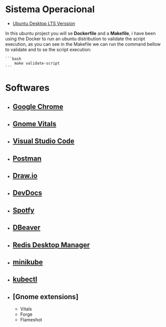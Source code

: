 # Sistema Operacional

- [Ubuntu Desktop LTS Verssion](https://ubuntu.com/download/desktop)

In this ubuntu project you will se **Dockerfile** and a **Makefile**, i have been using the Docker to run an ubuntu distribution to validate the script execution, as you can see in the Makefile we can run the command bellow to validate and to se the script execution:

    ```bash
        make validate-script
    ```

# Softwares

- ## [Google Chrome](https://www.google.pt/intl/pt-PT/chrome/?brand=CHBD&gclid=CjwKCAjwmrn5BRB2EiwAZgL9ouuCrvB9uc8UqESZQ9TouoMSfvgUUcZCEvs8G9ysJynbshGDIaarhRoCQWoQAvD_BwE&gclsrc=aw.ds)

- ## [Gnome Vitals](https://extensions.gnome.org/extension/1460/vitals/)

- ## [Visual Studio Code](https://code.visualstudio.com/docs/setup/linux)

- ## [Postman](https://www.postman.com/)

- ## [Draw.io](https://snapcraft.io/drawio)

- ## [DevDocs](https://github.com/freeCodeCamp/devdocs)

- ## [Spotfy](https://www.spotify.com/br/)

- ## [DBeaver](https://dbeaver.io/)

- ## [Redis Desktop Manager](https://snapcraft.io/redis-desktop-manager)

- ## [minikube](https://minikube.sigs.k8s.io/docs/start/)

- ## [kubectl](https://kubernetes.io/docs/tasks/tools/install-kubectl-linux/)

- ## [Gnome extensions]
  - Vitals
  - Forge
  - Flameshot
